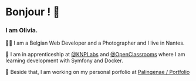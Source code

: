 # Bonjour ! 👋

### I am Olivia.

:woman_technologist: I am a Belgian Web Developer and a Photographer and I live in Nantes.

🌱 I am in apprenticeship at [@KNPLabs](https://github.com/KnpLabs) and [@OpenClassrooms](https://github.com/OpenClassrooms) where I am learning development with Symfony and Docker.

🔭 Beside that, I am working on my personal porfolio at [Palingenae / Portfolio](https://github.com/Palingenae/Portfolio)


